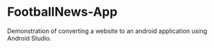 # FootballNews-App
Demonstration of converting a website to an android application using Android Studio. 
